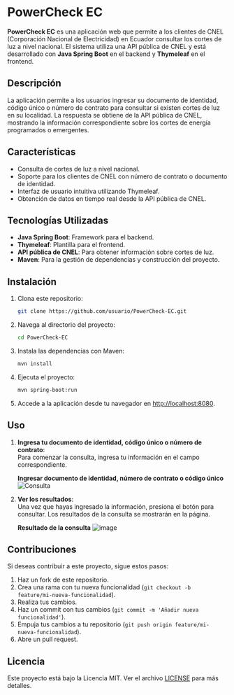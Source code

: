 # PowerCheck EC

**PowerCheck EC** es una aplicación web que permite a los clientes de CNEL (Corporación Nacional de Electricidad) en Ecuador consultar los cortes de luz a nivel nacional. El sistema utiliza una API pública de CNEL y está desarrollado con **Java Spring Boot** en el backend y **Thymeleaf** en el frontend.

## Descripción

La aplicación permite a los usuarios ingresar su documento de identidad, código único o número de contrato para consultar si existen cortes de luz en su localidad. La respuesta se obtiene de la API pública de CNEL, mostrando la información correspondiente sobre los cortes de energía programados o emergentes.

## Características

- Consulta de cortes de luz a nivel nacional.
- Soporte para los clientes de CNEL con número de contrato o documento de identidad.
- Interfaz de usuario intuitiva utilizando Thymeleaf.
- Obtención de datos en tiempo real desde la API pública de CNEL.

## Tecnologías Utilizadas

- **Java Spring Boot**: Framework para el backend.
- **Thymeleaf**: Plantilla para el frontend.
- **API pública de CNEL**: Para obtener información sobre cortes de luz.
- **Maven**: Para la gestión de dependencias y construcción del proyecto.

## Instalación

1. Clona este repositorio:
   ```bash
   git clone https://github.com/usuario/PowerCheck-EC.git
   ```

2. Navega al directorio del proyecto:
   ```bash
   cd PowerCheck-EC
   ```

3. Instala las dependencias con Maven:
   ```bash
   mvn install
   ```

4. Ejecuta el proyecto:
   ```bash
   mvn spring-boot:run
   ```

5. Accede a la aplicación desde tu navegador en [http://localhost:8080](http://localhost:8080).

## Uso

1. **Ingresa tu documento de identidad, código único o número de contrato**:  
   Para comenzar la consulta, ingresa tu información en el campo correspondiente.

   **Ingresar documento de identidad, número de contrato o  código único**
   ![Consulta](https://github.com/user-attachments/assets/92d7a9b9-6838-45dc-a9f0-a92434742be6)

2. **Ver los resultados**:  
   Una vez que hayas ingresado la información, presiona el botón para consultar. Los resultados de la consulta se mostrarán en la página.

   **Resultado de la consulta**
   ![image](https://github.com/user-attachments/assets/9906f611-f5e5-4110-ae2c-eb82ac0b5764)


## Contribuciones

Si deseas contribuir a este proyecto, sigue estos pasos:

1. Haz un fork de este repositorio.
2. Crea una rama con tu nueva funcionalidad (`git checkout -b feature/mi-nueva-funcionalidad`).
3. Realiza tus cambios.
4. Haz un commit con tus cambios (`git commit -m 'Añadir nueva funcionalidad'`).
5. Empuja tus cambios a tu repositorio (`git push origin feature/mi-nueva-funcionalidad`).
6. Abre un pull request.

## Licencia

Este proyecto está bajo la Licencia MIT. Ver el archivo [LICENSE](LICENSE) para más detalles.

